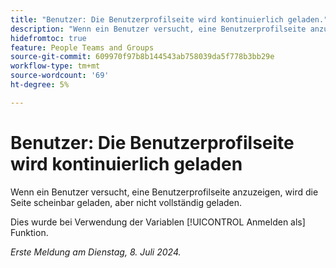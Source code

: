 ```yaml
---
title: "Benutzer: Die Benutzerprofilseite wird kontinuierlich geladen."
description: "Wenn ein Benutzer versucht, eine Benutzerprofilseite anzuzeigen, wird die Seite scheinbar geladen, aber nicht vollständig geladen."
hidefromtoc: true
feature: People Teams and Groups
source-git-commit: 609970f97b8b144543ab758039da5f778b3bb29e
workflow-type: tm+mt
source-wordcount: '69'
ht-degree: 5%

---
```



# Benutzer: Die Benutzerprofilseite wird kontinuierlich geladen

Wenn ein Benutzer versucht, eine Benutzerprofilseite anzuzeigen, wird die Seite scheinbar geladen, aber nicht vollständig geladen.

Dies wurde bei Verwendung der Variablen [!UICONTROL Anmelden als] Funktion.

_Erste Meldung am Dienstag, 8. Juli 2024._
